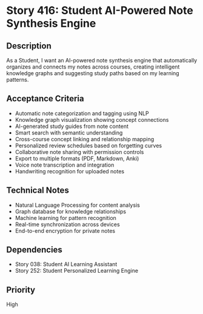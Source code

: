 # Story 416: Student AI-Powered Note Synthesis Engine

## Description
As a Student, I want an AI-powered note synthesis engine that automatically organizes and connects my notes across courses, creating intelligent knowledge graphs and suggesting study paths based on my learning patterns.

## Acceptance Criteria
- Automatic note categorization and tagging using NLP
- Knowledge graph visualization showing concept connections
- AI-generated study guides from note content
- Smart search with semantic understanding
- Cross-course concept linking and relationship mapping
- Personalized review schedules based on forgetting curves
- Collaborative note sharing with permission controls
- Export to multiple formats (PDF, Markdown, Anki)
- Voice note transcription and integration
- Handwriting recognition for uploaded notes

## Technical Notes
- Natural Language Processing for content analysis
- Graph database for knowledge relationships
- Machine learning for pattern recognition
- Real-time synchronization across devices
- End-to-end encryption for private notes

## Dependencies
- Story 038: Student AI Learning Assistant
- Story 252: Student Personalized Learning Engine

## Priority
High